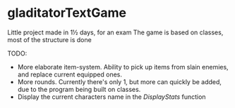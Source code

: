 # gladitatorTextGame
Little project made in 1½ days, for an exam
The game is based on classes, most of the structure is done

TODO: 
* More elaborate item-system. Ability to pick up items from slain enemies, and replace current equipped ones. 
* More rounds. Currently there's only 1, but more can quickly be added, due to the program being built on classes.
* Display the current characters name in the *DisplayStats* function
